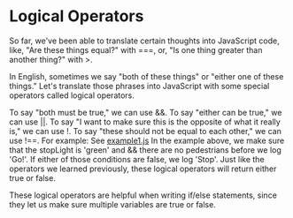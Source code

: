# Logical Operators
So far, we've been able to translate certain thoughts into JavaScript code, like, "Are these things equal?" with ===, or, "Is one thing greater than another thing?" with >.

In English, sometimes we say "both of these things" or "either one of these things." Let's translate those phrases into JavaScript with some special operators called logical operators.

To say "both must be true," we can use &&.
To say "either can be true," we can use ||.
To say "I want to make sure this is the opposite of what it really is," we can use !.
To say "these should not be equal to each other," we can use !==.
For example:
See [example1.js](example1.js)
In the example above, we make sure that the stopLight is 'green' and && there are no pedestrians before we log 'Go!'.
If either of those conditions are false, we log 'Stop'.
Just like the operators we learned previously, these logical operators will return either true or false.

These logical operators are helpful when writing if/else statements, since they let us make sure multiple variables are true or false.
